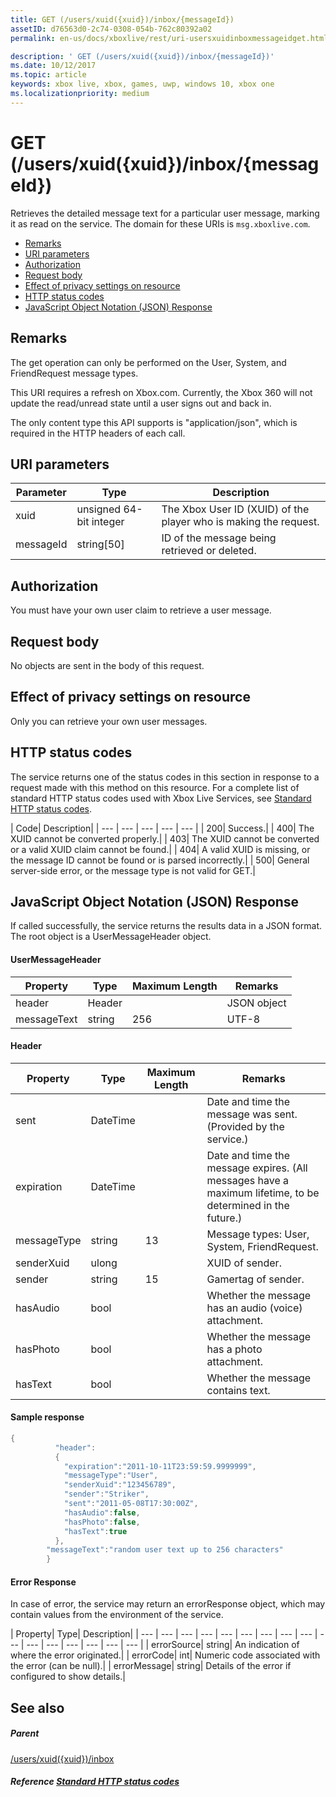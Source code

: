 ```yaml
---
title: GET (/users/xuid({xuid})/inbox/{messageId})
assetID: d76563d0-2c74-0308-054b-762c80392a02
permalink: en-us/docs/xboxlive/rest/uri-usersxuidinboxmessageidget.html

description: ' GET (/users/xuid({xuid})/inbox/{messageId})'
ms.date: 10/12/2017
ms.topic: article
keywords: xbox live, xbox, games, uwp, windows 10, xbox one
ms.localizationpriority: medium
---
```

# GET (/users/xuid({xuid})/inbox/{messageId})
Retrieves the detailed message text for a particular user message, marking it as read on the service.
The domain for these URIs is `msg.xboxlive.com`.

  * [Remarks](#ID4EV)
  * [URI parameters](#ID4EEB)
  * [Authorization](#ID4ERB)
  * [Request body](#ID4E3B)
  * [Effect of privacy settings on resource](#ID4EJC)
  * [HTTP status codes](#ID4EUC)
  * [JavaScript Object Notation (JSON) Response](#ID4EUE)

<a id="ID4EV"></a>


## Remarks

The get operation can only be performed on the User, System, and FriendRequest message types.

This URI requires a refresh on Xbox.com. Currently, the Xbox 360 will not update the read/unread state until a user signs out and back in.

The only content type this API supports is "application/json", which is required in the HTTP headers of each call.

<a id="ID4EEB"></a>


## URI parameters

| Parameter| Type| Description|
| --- | --- | --- |
| xuid | unsigned 64-bit integer | The Xbox User ID (XUID) of the player who is making the request. |
| messageId | string[50] | ID of the message being retrieved or deleted. |

<a id="ID4ERB"></a>


## Authorization

You must have your own user claim to retrieve a user message.

<a id="ID4E3B"></a>


## Request body

No objects are sent in the body of this request.

<a id="ID4EJC"></a>


## Effect of privacy settings on resource

Only you can retrieve your own user messages.

<a id="ID4EUC"></a>


## HTTP status codes

The service returns one of the status codes in this section in response to a request made with this method on this resource. For a complete list of standard HTTP status codes used with Xbox Live Services, see [Standard HTTP status codes](../../additional/httpstatuscodes.md).

| Code| Description|
| --- | --- | --- | --- | --- |
| 200| Success.|
| 400| The XUID cannot be converted properly.|
| 403| The XUID cannot be converted or a valid XUID claim cannot be found.|
| 404| A valid XUID is missing, or the message ID cannot be found or is parsed incorrectly.|
| 500| General server-side error, or the message type is not valid for GET.|

<a id="ID4EUE"></a>


## JavaScript Object Notation (JSON) Response

If called successfully, the service returns the results data in a JSON format. The root object is a UserMessageHeader object.

#### UserMessageHeader

| Property| Type| Maximum Length| Remarks|
| --- | --- | --- | --- |
| header| Header|  | JSON object|
| messageText| string| 256| UTF-8|

#### Header

| Property| Type| Maximum Length| Remarks|
| --- | --- | --- | --- |
| sent| DateTime|  | Date and time the message was sent. (Provided by the service.)|
| expiration| DateTime|  | Date and time the message expires. (All messages have a maximum lifetime, to be determined in the future.)|
| messageType| string| 13| Message types: User, System, FriendRequest.|
| senderXuid| ulong|  | XUID of sender.|
| sender| string| 15| Gamertag of sender.|
| hasAudio| bool|  | Whether the message has an audio (voice) attachment.|
| hasPhoto| bool|  | Whether the message has a photo attachment.|
| hasText| bool|  | Whether the message contains text.|

#### Sample response

```cpp
{
          "header":
          {
            "expiration":"2011-10-11T23:59:59.9999999",
            "messageType":"User",
            "senderXuid":"123456789",
            "sender":"Striker",
            "sent":"2011-05-08T17:30:00Z",
            "hasAudio":false,
            "hasPhoto":false,
            "hasText":true
          },
        "messageText":"random user text up to 256 characters"
        }

```

#### Error Response

In case of error, the service may return an errorResponse object, which may contain values from the environment of the service.

| Property| Type| Description|
| --- | --- | --- | --- | --- | --- | --- | --- | --- | --- | --- | --- | --- | --- | --- | --- |
| errorSource| string| An indication of where the error originated.|
| errorCode| int| Numeric code associated with the error (can be null).|
| errorMessage| string| Details of the error if configured to show details.|

<a id="ID4E3DAC"></a>


## See also

<a id="ID4E5DAC"></a>


##### Parent  

[/users/xuid({xuid})/inbox](uri-usersxuidinbox.md)


<a id="ID4EMEAC"></a>


##### Reference  [Standard HTTP status codes](../../additional/httpstatuscodes.md)
